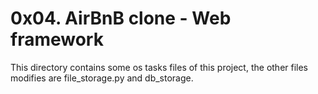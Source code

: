 # 0x04. AirBnB clone - Web framework
This directory contains some os tasks files of this project, the other files modifies are file_storage.py and db_storage.
